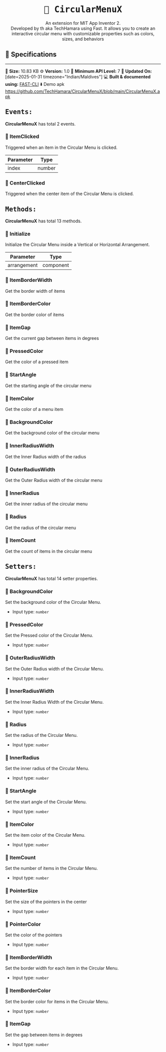 <div align="center">
<h1><kbd>🧩 CircularMenuX</kbd></h1>
An extension for MIT App Inventor 2.<br>
Developed by th aka TechHamara using Fast. It allows you to create an interactive circular menu with customizable properties such as colors, sizes, and behaviors
</div>

## 📝 Specifications
* **
💾 **Size:** 10.83 KB
⚙️ **Version:** 1.0
📱 **Minimum API Level:** 7
📅 **Updated On:** [date=2025-01-31 timezone="Indian/Maldives"]
💻 **Built & documented using:** [FAST-CLI](https://community.appinventor.mit.edu/t/fast-an-efficient-way-to-build-extensions/129103?u=jewel)
⬇️ Demo apk https://github.com/TechHamara/CircularMenuX/blob/main/CircularMenuX.apk

## <kbd>Events:</kbd>
**CircularMenuX** has total 2 events.

### 💛 ItemClicked
Triggered when an item in the Circular Menu is clicked.

| Parameter | Type
| - | - |
| index | number

### 💛 CenterClicked
Triggered when the center item of the Circular Menu is clicked.

## <kbd>Methods:</kbd>
**CircularMenuX** has total 13 methods.

### 💜 Initialize
Initialize the Circular Menu inside a Vertical or Horizontal Arrangement.

| Parameter | Type
| - | - |
| arrangement | component

### 💜 ItemBorderWidth
Get the border width of items

### 💜 ItemBorderColor
Get the border color of items

### 💜 ItemGap
Get the current gap between items in degrees

### 💜 PressedColor
Get the color of a pressed item

### 💜 StartAngle
Get the starting angle of the circular menu

### 💜 ItemColor
Get the color of a menu item

### 💜 BackgroundColor
Get the background color of the circular menu

### 💜 InnerRadiusWidth
Get the Inner Radius width of the radius

### 💜 OuterRadiusWidth
Get the Outer Radius width of the circular menu

### 💜 InnerRadius
Get the inner radius of the circular menu

### 💜 Radius
Get the radius of the circular menu

### 💜 ItemCount
Get the count of items in the circular menu

## <kbd>Setters:</kbd>
**CircularMenuX** has total 14 setter properties.

### 💚 BackgroundColor
Set the background color of the Circular Menu.

* Input type: `number`

### 💚 PressedColor
Set the Pressed color of the Circular Menu.

* Input type: `number`

### 💚 OuterRadiusWidth
Set the Outer Radius width of the Circular Menu.

* Input type: `number`

### 💚 InnerRadiusWidth
Set the Inner Radius Width of the Circular Menu.

* Input type: `number`

### 💚 Radius
Set the radius of the Circular Menu.

* Input type: `number`

### 💚 InnerRadius
Set the inner radius of the Circular Menu.

* Input type: `number`

### 💚 StartAngle
Set the start angle of the Circular Menu.

* Input type: `number`

### 💚 ItemColor
Set the item color of the Circular Menu.

* Input type: `number`

### 💚 ItemCount
Set the number of items in the Circular Menu.

* Input type: `number`

### 💚 PointerSize
Set the size of the pointers in the center

* Input type: `number`

### 💚 PointerColor
Set the color of the pointers

* Input type: `number`

### 💚 ItemBorderWidth
Set the border width for each item in the Circular Menu.

* Input type: `number`

### 💚 ItemBorderColor
Set the border color for items in the Circular Menu.

* Input type: `number`

### 💚 ItemGap
Set the gap between items in degrees

* Input type: `number`

